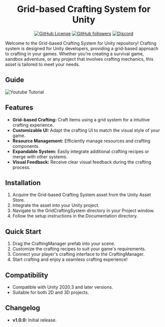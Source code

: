 <h1 align="center">Grid-based Crafting System for Unity</h1>
<p align="center">
    <a href="https://github.com/geekednora/GAME3023_Midterm/blob/master/LICENSE.md"><img alt="GitHub License" src="https://img.shields.io/github/license/geekednora/GAME3023_Midterm?color=3f3f3f"></a>
    <a href="https://github.com/geekednora"><img alt="GitHub followers" src="https://img.shields.io/github/followers/geekednora?style=flat&logo=github&logoColor=ffffff&color=3f3f3f"></a>
    <a href="https://discord.gg/yAxCKtKkP5"><img alt="Discord" src="https://img.shields.io/discord/834082876202156036?style=flat&logo=discord&logoColor=ffffff&label=Discord&labelColor=6A7EC2&color=7389D8"></a>
</p>

Welcome to the Grid-based Crafting System for Unity repository! Crafting system is designed for Unity developers, providing a grid-based approach to crafting in your games. Whether you're creating a survival game, sandbox adventure, or any project that involves crafting mechanics, this asset is tailored to meet your needs.

## Guide
![Youtube Tutorial](https://youtu.be/_nuSJ4fdB9s)

## Features
- **Grid-based Crafting:** Craft items using a grid system for a intuitive crafting experience.
- **Customizable UI:** Adapt the crafting UI to match the visual style of your game.
- **Resource Management:** Efficiently manage resources and crafting components.
- **Expandable System:** Easily integrate additional crafting recipes or merge with other systems.
- **Visual Feedback:** Receive clear visual feedback during the crafting process.

## Installation
1. Acquire the Grid-based Crafting System asset from the Unity Asset Store.
2. Integrate the asset into your Unity project.
3. Navigate to the GridCraftingSystem directory in your Project window.
4. Follow the setup instructions in the Documentation directory.

## Quick Start
1. Drag the CraftingManager prefab into your scene.
2. Customize the crafting recipes to suit your game's requirements.
3. Connect your player's crafting interface to the CraftingManager.
4. Start crafting and enjoy a seamless crafting experience!

## Compatibility
- Compatible with Unity 2020.3 and later versions.
- Suitable for both 2D and 3D projects.

## Changelog
- **v1.0.0:** Initial release.
